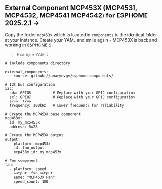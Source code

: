 ## External Component MCP453X (MCP4531, MCP4532, MCP4541 MCP4542) for ESPHOME 2025.2.1 ->


Copy the folder `mcp453x` which is located in `components` to the identical folder at your instance.
Create your YAML and smile again - MCP453X is back and working in ESPHOME :)


> Example YAML:
```
# Include components directory

external_components:
  - source: github://ananyevgv/esphome-components/

# I2C bus configuration
i2c:
  sda: GPIO6          # Replace with your GPIO configuration
  scl: GPIO7          # Replace with your GPIO configuration
  scan: true
  frequency: 100kHz   # Lower frequency for reliability

# Create the MCP453X base component
mcp453x:
  id: my_mcp453x
  address: 0x28

# Create the MCP453X output
output:
  - platform: mcp453x
    id: fan_output
    mcp453x_id: my_mcp453x

# Fan component
fan:
  - platform: speed
    output: fan_output
    name: "MCP453X Fan"
    speed_count: 100
```
